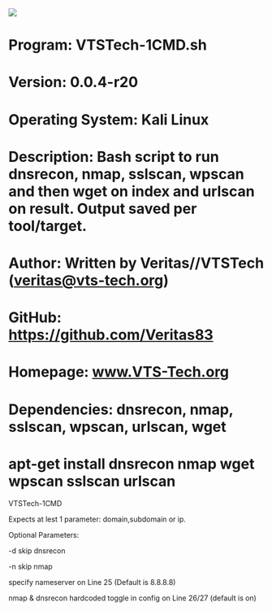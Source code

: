 <img src="https://i.gyazo.com/56ad18ab862b48b4b400a09804667137.png">

# Program: VTSTech-1CMD.sh
# Version: 0.0.4-r20
# Operating System: Kali Linux
# Description: Bash script to run dnsrecon, nmap, sslscan, wpscan and then wget on index and urlscan on result. Output saved per tool/target.
# Author: Written by Veritas//VTSTech (veritas@vts-tech.org)
# GitHub: https://github.com/Veritas83
# Homepage: www.VTS-Tech.org
# Dependencies: dnsrecon, nmap, sslscan, wpscan, urlscan, wget
# apt-get install dnsrecon nmap wget wpscan sslscan urlscan

VTSTech-1CMD

Expects at lest 1 parameter: domain,subdomain or ip.

Optional Parameters:

-d skip dnsrecon

-n skip nmap

specify nameserver on Line 25 (Default is 8.8.8.8)

nmap & dnsrecon hardcoded toggle in config on Line 26/27 (default is on)
